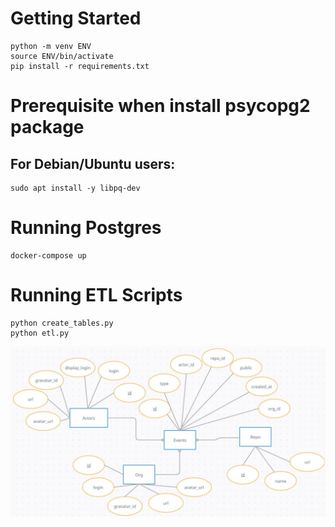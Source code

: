 # Getting Started

```
python -m venv ENV
source ENV/bin/activate
pip install -r requirements.txt
```

# Prerequisite when install psycopg2 package
## For Debian/Ubuntu users:

```
sudo apt install -y libpq-dev
```

# Running Postgres
```
docker-compose up
```

# Running ETL Scripts
```
python create_tables.py
python etl.py
```
![alt text](https://github.com/Sirith3p/swu-ds525/blob/a5a783b799ea710a42c0867e95a4053e348c0d88/01-data-modeling-I/Project1_ER_diagram.jpg)
